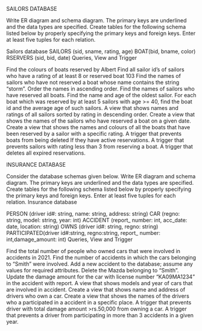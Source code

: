 SAILORS DATABASE

Write ER diagram and schema diagram. The primary keys are underlined and the data types are specified. Create tables for the following schema listed below by properly specifying the primary keys and foreign keys. Enter at least five tuples for each relation.<br >

Sailors database
SAILORS (sid, sname, rating, age)
BOAT(bid, bname, color)
RSERVERS (sid, bid, date)
Queries, View and Trigger

Find the colours of boats reserved by Albert
Find all sailor id’s of sailors who have a rating of at least 8 or reserved boat 103
Find the names of sailors who have not reserved a boat whose name contains the string “storm”. Order the names in ascending order.
Find the names of sailors who have reserved all boats.
Find the name and age of the oldest sailor.
For each boat which was reserved by at least 5 sailors with age >= 40, find the boat id and the average age of such sailors.
A view that shows names and ratings of all sailors sorted by rating in descending order.
Create a view that shows the names of the sailors who have reserved a boat on a given date.
Create a view that shows the names and colours of all the boats that have been reserved by a sailor with a specific rating.
A trigger that prevents boats from being deleted If they have active reservations.
A trigger that prevents sailors with rating less than 3 from reserving a boat.
A trigger that deletes all expired reservations.

INSURANCE DATABASE

Consider the database schemas given below. Write ER diagram and schema diagram. The primary keys are underlined and the data types are specified. Create tables for the following schema listed below by properly specifying the primary keys and foreign keys. Enter at least five tuples for each relation.
Insurance database

PERSON (driver id#: string, name: string, address: string)
CAR (regno: string, model: string, year: int)
ACCIDENT (report_ number: int, acc_date: date, location: string)
OWNS (driver id#: string, regno: string)
PARTICIPATED(driver id#:string, regno:string, report_ number: int,damage_amount: int)
Queries, View and Trigger

Find the total number of people who owned cars that were involved in accidents in 2021.
Find the number of accidents in which the cars belonging to “Smith” were involved.
Add a new accident to the database; assume any values for required attributes.
Delete the Mazda belonging to “Smith”.
Update the damage amount for the car with license number “KA09MA1234” in the accident with report.
A view that shows models and year of cars that are involved in accident.
Create a view that shows name and address of drivers who own a car.
Create a view that shows the names of the drivers who a participated in a accident in a specific place.
A trigger that prevents driver with total damage amount >rs.50,000 from owning a car.
A trigger that prevents a driver from participating in more than 3 accidents in a given year.
